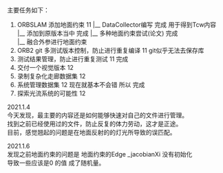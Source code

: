 

主要任务如下：
1. ORBSLAM 添加地面约束   11
   |__ DataCollector编写     完成  用于得到Tcw内容
   |__ 添加到原版本当中        完成
   |__ 多种地面约束尝试(论文)   完成   
   |__ 融合外参进行地面约束
2. ORB2 git 多测试版本控制，防止进行重复编译 11  git似乎无法去保存库
3. 测试结果管理，防止进行重复测试            11  完成
4. 交付一个视觉版本        12                  
5. 录制复杂化走廊数据集     12
6. 系统管理数据集          12   现在就基本不会错 所以 完成
7. 探索光流系统的可能性     12
    


2021.1.4<br>
今天发现，最主要的内容还是如何能够快速对自己的文件进行管理。<br>
找到之前已经使用过的文件，防止反复的体力劳动，这才是正途。<br>
目前，感觉翘起的问题是在地面反射的的灯光所导致的误匹配。<br>

2021.1.6<br>
发现之前地面约束的问题是 地面约束的Edge _jacobianXi 没有初始化<br>
导致一些应该是0 的值 成了随机量。<br>
